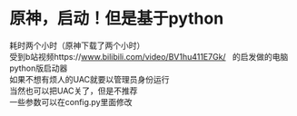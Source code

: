 # 原神，启动！但是基于python
耗时两个小时（原神下载了两个小时） <br />
受到b站视频https://www.bilibili.com/video/BV1hu411E7Gk/ &nbsp; 的启发做的电脑python版启动器<br/>
如果不想有烦人的UAC就要以管理员身份运行<br />
当然也可以把UAC关了，但是不推荐<br />
一些参数可以在config.py里面修改<br>
